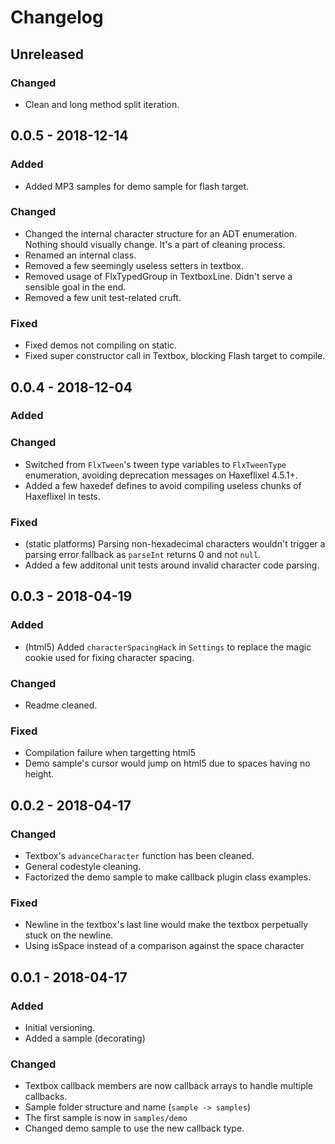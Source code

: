 # Changelog

## Unreleased
### Changed
- Clean and long method split iteration.
## 0.0.5 - 2018-12-14
### Added
- Added MP3 samples for demo sample for flash target.
### Changed
- Changed the internal character structure for an ADT enumeration. Nothing should visually change. It's a part of cleaning process.
- Renamed an internal class.
- Removed a few seemingly useless setters in textbox.
- Removed usage of FlxTypedGroup in TextboxLine. Didn't serve a sensible goal in the end.
- Removed a few unit test-related cruft.
### Fixed
- Fixed demos not compiling on static.
- Fixed super constructor call in Textbox, blocking Flash target to compile.
## 0.0.4 - 2018-12-04
### Added
### Changed
- Switched from `FlxTween`'s tween type variables to `FlxTweenType` enumeration, avoiding deprecation messages on Haxeflixel 4.5.1+.
- Added a few haxedef defines to avoid compiling useless chunks of Haxeflixel in tests.
### Fixed
- (static platforms) Parsing non-hexadecimal characters wouldn't trigger a parsing error fallback as `parseInt` returns 0 and not `null`.
- Added a few additonal unit tests around invalid character code parsing.
## 0.0.3 - 2018-04-19
### Added
- (html5) Added `characterSpacingHack` in `Settings` to replace the magic cookie used for fixing character spacing.
### Changed
- Readme cleaned.
### Fixed
- Compilation failure when targetting html5
- Demo sample's cursor would jump on html5 due to spaces having no height.
## 0.0.2 - 2018-04-17
### Changed
- Textbox's `advanceCharacter` function has been cleaned.
- General codestyle cleaning.
- Factorized the demo sample to make callback plugin class examples.
### Fixed
- Newline in the textbox's last line would make the textbox perpetually stuck on the newline.
- Using isSpace instead of a comparison against the space character
## 0.0.1 - 2018-04-17
### Added
- Initial versioning.
- Added a sample (decorating)
### Changed
- Textbox callback members are now callback arrays to handle multiple callbacks.
- Sample folder structure and name (`sample -> samples`)
- The first sample is now in `samples/demo`
- Changed demo sample to use the new callback type.